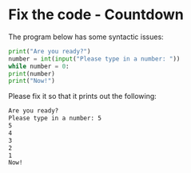 
# Fix the code - Countdown

The program below has some syntactic issues:

```python
print("Are you ready?")
number = int(input("Please type in a number: "))
while number = 0:
print(number)
print("Now!")
```

Please fix it so that it prints out the following:

```markdown
Are you ready?
Please type in a number: 5
5
4
3
2
1
Now!
```